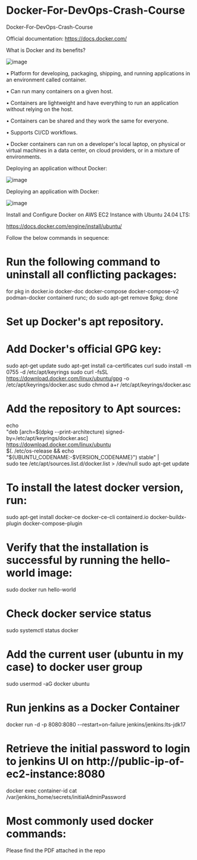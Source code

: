 # Docker-For-DevOps-Crash-Course
Docker-For-DevOps-Crash-Course

Official documentation: https://docs.docker.com/

What is Docker and its benefits?

![image](https://github.com/user-attachments/assets/40b5e411-4d67-495a-a116-e1e0db3c4355)

•	Platform for developing, packaging, shipping, and running applications in an environment called container.

•	Can run many containers on a given host.

•	Containers are lightweight and have everything to run an application without relying on the host.

•	Containers can be shared and they work the same for everyone.

•	Supports CI/CD workflows.

•	Docker containers can run on a developer's local laptop, on physical or virtual machines in a data center, on cloud providers, or in a mixture of environments.

Deploying an application without Docker:

![image](https://github.com/user-attachments/assets/2332fdb1-fbca-4e07-9d9f-4feaa553c77c)

Deploying an application with Docker:

![image](https://github.com/user-attachments/assets/ad830e30-7418-4bec-af69-efa294c89da1)

Install and Configure Docker on AWS EC2 Instance with Ubuntu 24.04 LTS:

 https://docs.docker.com/engine/install/ubuntu/

Follow the below commands in sequence:

# Run the following command to uninstall all conflicting packages:

for pkg in docker.io docker-doc docker-compose docker-compose-v2 podman-docker containerd runc; do sudo apt-get remove $pkg; done

# Set up Docker's apt repository.

# Add Docker's official GPG key:
sudo apt-get update
sudo apt-get install ca-certificates curl
sudo install -m 0755 -d /etc/apt/keyrings
sudo curl -fsSL https://download.docker.com/linux/ubuntu/gpg -o /etc/apt/keyrings/docker.asc
sudo chmod a+r /etc/apt/keyrings/docker.asc

# Add the repository to Apt sources:
echo \
  "deb [arch=$(dpkg --print-architecture) signed-by=/etc/apt/keyrings/docker.asc] https://download.docker.com/linux/ubuntu \
  $(. /etc/os-release && echo "${UBUNTU_CODENAME:-$VERSION_CODENAME}") stable" | \
  sudo tee /etc/apt/sources.list.d/docker.list > /dev/null
sudo apt-get update

# To install the latest docker version, run:

sudo apt-get install docker-ce docker-ce-cli containerd.io docker-buildx-plugin docker-compose-plugin

# Verify that the installation is successful by running the hello-world image:

sudo docker run hello-world

# Check docker service status

sudo systemctl status docker

# Add the current user (ubuntu in my case) to docker user group

sudo usermod -aG docker ubuntu

# Run jenkins as a Docker Container

docker run -d -p 8080:8080 --restart=on-failure jenkins/jenkins:lts-jdk17

# Retrieve the initial password to login to jenkins UI on http://public-ip-of-ec2-instance:8080

docker exec container-id cat /var/jenkins_home/secrets/initialAdminPassword

# Most commonly used docker commands:

Please find the PDF attached in the repo





